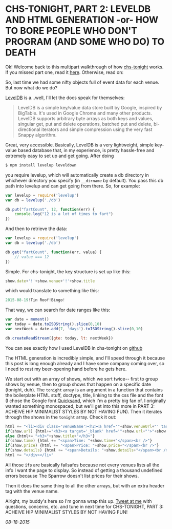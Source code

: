CHS-TONIGHT, PART 2: LEVELDB AND HTML GENERATION -or- HOW TO BORE PEOPLE WHO DON'T PROGRAM (AND SOME WHO DO) TO DEATH
===

Ok! Welcome back to this multipart walkthrough of how [chs-tonight](http://chs-tonight) works. If you missed part one, read it [here](http://xoxodan.com/posts/CHS-TONIGHT%2C-PART-1%3A-HOW-DO%3F). Otherwise, read on:

So, last time we had some nifty objects full of event data for each venue. But now what do we do?

[LevelDB](http://leveldb.org/) is a...well, I'll let the docs speak for themselves:

>LevelDB is a simple key/value data store built by Google, inspired by BigTable. It's used in Google Chrome and many other 
>products. LevelDB supports arbitrary byte arrays as both keys and values, singular get, put and delete operations, batched put
>and delete, bi-directional iterators and simple compression using the very fast Snappy algorithm.

Great, very accessible. Basically, LevelDB is a very lightweight, simple key-value based database that, in my experience, is pretty hassle-free and extremely easy to set up and get going. After doing

```js
$ npm install levelup leveldown
```

you require levelup, which will automatically create a db directory in whichever directory you specify (in `__dirname` by default). You pass this db path into levelup and can get going from there. So, for example:

```js
var levelup = require('levelup')
var db = levelup('./db')

db.put("fartCount", 12, function(err) {
	console.log("12 is a lot of times to fart")
})
```

And then to retrieve the data:

```js
var levelup = require('levelup')
var db = levelup('./db')

db.get("fartCount", function(err, value) {
	// value === 12
})
```

Simple. For chs-tonight, the key structure is set up like this: 

```js
show.date+'!'+show.venue+'!'+show.title
```

which would translate to something like this:

```js
2015-08-19!Tin Roof!Bingo!
```

That way, we can search for date ranges like this:

```js
var date = moment()
var today = date.toISOString().slice(0,10)
var nextWeek = date.add(7, 'days').toISOString().slice(0,10)

db.createReadStream({gte: today, lt: nextWeek})
```

You can see exactly how I used LevelDB in chs-tonight on [github](https://github.com/DanHanf/chs-source/blob/master/show.js)

The HTML generation is incredibly simple, and I'll speed through it because this post is long enough already and I have some company coming over, so I need to rest my beer-opening hand before he gets here.

We start out with an array of shows, which we sort twice-- first to group shows by venue, then to group shows that happen on a specific date (tonight, duh). The `tonight` array is an argument in a function that contains the boilerplate HTML stuff, doctype, title, linking to the css file and the font (I chose the Google font [Quicksand](https://www.google.com/fonts/specimen/Quicksand), which I'm a pretty big fan of. I originally wanted something monospaced, but we'll get into this more in PART 3: ACHEIVE HIP MINIMALIST STYLES BY NOT HAVING FUN). Then it iterates through the shows in the `tonight` array. Check it out:

```js
html += "<li><div class='venueName'><h2><a href='"+show.venueUrl+"' target='_blank'>"+show.venue+"</a></h2></div>"
if(show.url) {html+="<h3><a target='_blank' href='"+show.url+"'>"+show.title+"</a></h3>"}
else {html+= "<h3>"+show.title+"</h3>"}
if(show.time) {html += "<span>Time: "+show.time+"</span><br />"}
if(show.price) {html += "<span>Price: "+show.price+"</span><br />"}
if(show.details) {html += "<span>Details: "+show.details+"</span><br />"}
html += "</div></li>"
```

All those `if`s are basically failsafes because not every venues lists all the info I want the page to display. So instead of getting a thousand undefined errors because The Sparrow doesn't list prices for their shows.

Then it does the same thing to all the other arrays, but with an extra header tag with the venue name.

Alright, my buddy's here so I'm gonna wrap this up. [Tweet at me](httphttps://twitter.com/drdemsyn) with questions, concerns, etc. and tune in next time for CHS-TONIGHT, PART 3: ACHEIVE HIP MINIMALIST STYLES BY NOT HAVING FUN!

*08-18-2015*
